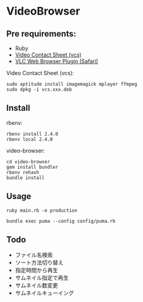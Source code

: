 # VideoBrowser

## Pre requirements:

- Ruby
- [Video Contact Sheet (vcs)](https://p.outlyer.net/vcs/)
- [VLC Web Browser Plugin (Safari)](http://www.videolan.org/vlc/download-macosx.ja.html)

Video Contact Sheet (vcs):

    sudo aptitude install imagemagick mplayer ffmpeg
    sudo dpkg -i vcs.xxx.deb

## Install

rbenv:

    rbenv install 2.4.0
    rbenv local 2.4.0

video-browser:

    cd video-browser
    gem install bundler
    rbenv rehash
    bundle install

## Usage

    ruby main.rb -e production

    bundle exec puma --config config/puma.rb

## Todo

- ファイル名検索
- ソート方法切り替え
- 指定時間から再生
- サムネイル指定で再生
- サムネイル数変更
- サムネイルキューイング
